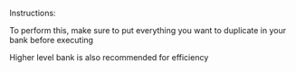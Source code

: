 Instructions:

To perform this, make sure to put everything you want to duplicate in your bank before executing

Higher level bank is also recommended for efficiency
